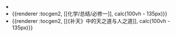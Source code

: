 -
- {{renderer :tocgen2, [[化学/总结/必修一]], calc(100vh - 135px)}}
- {{renderer :tocgen2, [[《补天》中的天之道与人之道]], calc(100vh - 135px)}}